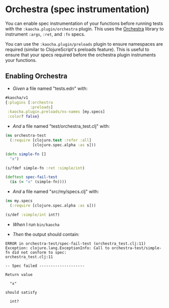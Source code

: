 # Orchestra (spec instrumentation)

You can enable spec instrumentation of your functions before running
  tests with the `:kaocha.plugin/orchestra` plugin. This uses the
  [Orchestra](https://github.com/jeaye/orchestra) library to instrument
  `:args`, `:ret`, and `:fn` specs.

  You can use the `:kaocha.plugin/preloads` plugin to ensure namespaces
  are required (similar to ClojureScript's preloads feature). This is
  useful to ensure that your specs required before the orchestra plugin
  instruments your functions.

## Enabling Orchestra

- <em>Given </em> a file named "tests.edn" with:

``` clojure
#kaocha/v1
{:plugins [:orchestra
           :preloads]
 :kaocha.plugin.preloads/ns-names [my.specs]
 :color? false}
```


- <em>And </em> a file named "test/orchestra_test.clj" with:

``` clojure
(ns orchestra-test
  (:require [clojure.test :refer :all]
            [clojure.spec.alpha :as s]))

(defn simple-fn []
  "x")

(s/fdef simple-fn :ret :simple/int)

(deftest spec-fail-test
  (is (= "x" (simple-fn))))
```


- <em>And </em> a file named "src/my/specs.clj" with:

``` clojure
(ns my.specs
  (:require [clojure.spec.alpha :as s]))

(s/def :simple/int int?)
```


- <em>When </em> I run `bin/kaocha`

- <em>Then </em> the output should contain:

``` nil
ERROR in orchestra-test/spec-fail-test (orchestra_test.clj:11)
Exception: clojure.lang.ExceptionInfo: Call to orchestra-test/simple-fn did not conform to spec:
orchestra_test.clj:11

-- Spec failed --------------------

Return value

  "x"

should satisfy

  int?
```



